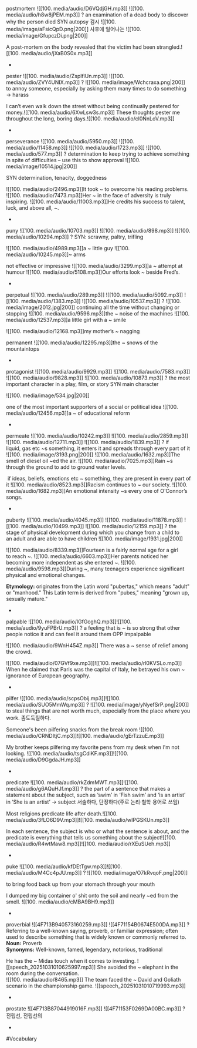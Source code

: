 postmortem ![[100. media/audio/D6VQdjGH.mp3]] ![[100. media/audio/h8w8jPEM.mp3]]
?
an examination of a dead body to discover why the person died SYN autopsy 검시
![[100. media/image/aFsicQpD.png|200]]
사후에 일어나는
![[100. media/image/GfupczDi.png|200]]

A post-mortem on the body revealed that the victim had been strangled.![[100. media/audio/jXaB0S0x.mp3]]
<!--SR:!2025-11-09,16,290-->
-

pester ![[100. media/audio/ZsplflUn.mp3]] ![[100. media/audio/ZVY4UNIX.mp3]]
?
![[100. media/image/Wchcraxa.png|200]]
to annoy someone, especially by asking them many times to do something → harass

I can’t even walk down the street without being continually pestered for money.![[100. media/audio/6XwLsw3s.mp3]]
These thoughts pester me throughout the long, boring days.![[100. media/audio/cl0NnLoV.mp3]]
<!--SR:!2025-11-06,16,290-->
-

perseverance ![[100. media/audio/5950.mp3]] ![[100. media/audio/11458.mp3]] ![[100. media/audio/1723.mp3]] ![[100. media/audio/577.mp3]]
?
determination to keep trying to achieve something in spite of difficulties – use this to show approval
![[100. media/image/10514.jpg|200]]

SYN determination, tenacity, doggedness

![[100. media/audio/2496.mp3]]It took ~ to overcome his reading problems.
![[100. media/audio/7473.mp3]]Her ~ in the face of adversity is truly inspiring.
![[100. media/audio/11003.mp3]]He credits his success to talent, luck, and above all, ~.
<!--SR:!2025-11-02,12,270-->
-

puny ![[100. media/audio/10703.mp3]] ![[100. media/audio/898.mp3]] ![[100. media/audio/10294.mp3]]
?
SYN: scrawny, paltry, trifling

![[100. media/audio/4989.mp3]]a ~ little guy
![[100. media/audio/10245.mp3]]~ arms

not effective or impressive
![[100. media/audio/3299.mp3]]a ~ attempt at humour ![[100. media/audio/5108.mp3]]Our efforts look ~ beside Fred’s.
<!--SR:!2025-11-13,17,305-->
-

perpetual ![[100. media/audio/289.mp3]] ![[100. media/audio/5092.mp3]] ![[100. media/audio/1383.mp3]] ![[100. media/audio/10537.mp3]]
?
![[100. media/image/2012.jpg|200]]
continuing all the time without changing or stopping
![[100. media/audio/9596.mp3]]the ~ noise of the machines  ![[100. media/audio/12537.mp3]]a little girl with a ~ smile

![[100. media/audio/12168.mp3]]my mother’s ~ nagging

permanent
![[100. media/audio/12295.mp3]]the ~ snows of the mountaintops
<!--SR:!2025-11-06,16,290-->
-

protagonist ![[100. media/audio/9929.mp3]] ![[100. media/audio/7583.mp3]] ![[100. media/audio/9828.mp3]] ![[100. media/audio/10873.mp3]]
?
the most important character in a play, film, or story SYN main character

![[100. media/image/534.jpg|200]]

one of the most important supporters of a social or political idea
![[100. media/audio/12456.mp3]]a ~ of educational reform
<!--SR:!2025-11-06,16,290-->
-

permeate ![[100. media/audio/10242.mp3]] ![[100. media/audio/2859.mp3]] ![[100. media/audio/12711.mp3]] ![[100. media/audio/1839.mp3]]
?
if liquid, gas etc ~s something, it enters it and spreads through every part of it
![[100. media/image/3193.png|200]]
![[100. media/audio/1632.mp3]]The smell of diesel oil ~ed the air.
![[100. media/audio/7025.mp3]]Rain ~s through the ground to add to ground water levels.

 if ideas, beliefs, emotions etc ~ something, they are present in every part of it
![[100. media/audio/8523.mp3]]Racism continues to ~ our society.
![[100. media/audio/1682.mp3]]An emotional intensity ~s every one of O'Connor’s songs.
<!--SR:!2025-11-03,7,266-->
-

puberty ![[100. media/audio/4045.mp3]] ![[100. media/audio/11878.mp3]] ![[100. media/audio/10499.mp3]] ![[100. media/audio/12159.mp3]]
?
the stage of physical development during which you change from a child to an adult and are able to have children  ![[100. media/image/1931.jpg|200]]

![[100. media/audio/8339.mp3]]Fourteen is a fairly normal age for a girl to reach ~.
![[100. media/audio/6603.mp3]]Her parents noticed her becoming more independent as she entered ~.
![[100. media/audio/9598.mp3]]During ~, many teenagers experience significant physical and emotional changes.

**Etymology:** originates from the Latin word "pubertas," which means "adult" or "manhood." This Latin term is derived from "pubes," meaning "grown up, sexually mature."
<!--SR:!2025-11-07,12,286-->
-

palpable ![[100. media/audio/lGfGcghQ.mp3]]![[100. media/audio/9yuFPBrU.mp3]]
?
a feeling that is ~ is so strong that other people notice it and can feel it around them OPP impalpable

![[100. media/audio/9WnH454Z.mp3]]
There was a ~ sense of relief among the crowd.

![[100. media/audio/07GVf9xe.mp3]]![[100. media/audio/rl0KVSLo.mp3]]
When he claimed that Paris was the capital of Italy, he betrayed his own ~ ignorance of European geography.
<!--SR:!2025-11-05,5,230-->
-

pilfer ![[100. media/audio/scpsObij.mp3]]![[100. media/audio/SUO5MmWq.mp3]]
?
![[100. media/image/yNyefSrP.png|200]]
to steal things that are not worth much, especially from the place where you work.
좀도둑질하다.

Someone's been pilfering snacks from the break room
![[100. media/audio/CRNDItjC.mp3]]![[100. media/audio/gErTzzuE.mp3]]


My brother keeps pilfering my favorite pens from my desk when I'm not looking.
![[100. media/audio/tsgCdiKF.mp3]]![[100. media/audio/D9GgdaJH.mp3]]
<!--SR:!2025-11-07,6,230-->
-

predicate ![[100. media/audio/rkZdmMWT.mp3]]![[100. media/audio/g6AQuHJf.mp3]]
?
 the part of a sentence that makes a statement about the subject, such as ‘swim’ in ‘Fish swim’ and ‘is an artist’ in ‘She is an artist’ → subject
서술하다, 단정하다(주로 논리·철학 용어로 쓰임)

Most religions predicate life after death.![[100. media/audio/3fLO6D9V.mp3]]![[100. media/audio/wIPGSKUn.mp3]]

In each sentence, the subject is who or what the sentence is about, and the predicate is everything that tells us something about the subject![[100. media/audio/R4wtMaw8.mp3]]![[100. media/audio/rXEuSUeh.mp3]]
<!--SR:!2025-11-07,6,230-->
-

puke ![[100. media/audio/kfDEtTgw.mp3]]![[100. media/audio/M4Cc4pJU.mp3]]
?
![[100. media/image/O7kRvqoF.png|200]]

to bring food back up from your stomach through your mouth

I dumped my big container o' shit onto the soil and nearly ~ed from the smell. ![[100. media/audio/cMBA9BH9.mp3]]
<!--SR:!2025-11-06,3,250-->
-
proverbial ![[4F713B940573160259.mp3]] ![[4F71154B0674E500DA.mp3]]
?
Referring to a well-known saying, proverb, or familiar expression; often used to describe something that is widely known or commonly referred to.  
**Noun:** Proverb  
**Synonyms:** Well-known, famed, legendary, notorious, traditional  

He has the ~ Midas touch when it comes to investing.  ![[speech_20251031010625997.mp3]]
She avoided the ~ elephant in the room during the conversation.  
![[100. media/audio/8465.mp3]]
The team faced the ~ David and Goliath scenario in the championship game. ![[speech_20251031010719993.mp3]]
<!--SR:!2025-12-12,1,230-->
-

prostate ![[4F713B87044919016F.mp3]] ![[4F71153F0269DA00BC.mp3]]
?
전립선, 전립선의
<!--SR:!2025-11-03,3,259-->

-
#Vocabulary
